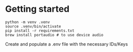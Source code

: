 # Getting started
```
python -m venv .venv
source .venv/bin/activate
pip install -r requirements.txt
brew install portaudio # to use device audio
```
Create and populate a .env file with the necessary IDs/Keys
